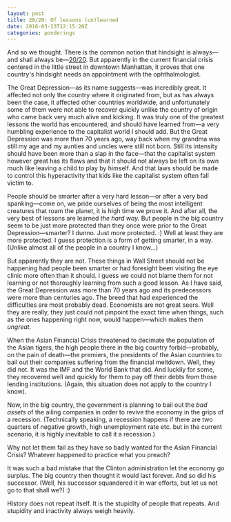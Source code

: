 ```yaml
---
layout: post
title: 20/20: Of lessons (un)learned
date: 2016-03-23T12:15:20Z
categories: ponderings
---
```


And so we thought. There is the common notion that hindsight is always&mdash;and shall always be&mdash;<a href="https://en.wikipedia.org/wiki/Visual_acuity" target="_blank">20/20</a>. But apparently in the current financial crisis centered in the little street in downtown Manhattan, it proves that one country's hindsight needs an appointment with the ophthalmologist.

The Great Depression&mdash;as its name suggests&mdash;was incredibly great. It affected not only the country where it originated from, but as has always been the case, it affected other countries worldwide, and unfortunately some of them were not able to recover quickly unlike the country of origin who came back very much alive and kicking. It was truly one of the greatest lessons the world has encountered, and should have learned from&mdash;a very humbling experience to the capitalist world I should add. But the Great Depression was more than 70 years ago, way back when my grandma was still my age and my aunties and uncles were still not born. Still its intensity should have been more than a slap in the face&mdash;that the capitalist system however great has its flaws and that it should not always be left on its own much like leaving a child to play by himself. And that laws should be made to control this hyperactivity that kids like the capitalist system often fall victim to.

People should be smarter after a very hard lesson&mdash;or after a very bad spanking&mdash;come on, we pride ourselves of being the most intelligent creatures that roam the planet, it is high time we prove it. And after all, the very best of lessons are learned <em>the hard way.</em> But people in the big country seem to be just more protected than they once were prior to the Great Depression&mdash;smarter? I dunno. Just more protected. :) Well at least they are more protected. I guess protection is a form of getting smarter, in a way. (Unlike almost all of the people in a country I know…)

But apparently they are not. These things in Wall Street should not be happening had people been smarter or had foresight been visiting the eye clinic more often than it should. I guess we could not blame them for not learning or not thoroughly learning from such a good lesson. As I have said, the Great Depression was more than 70 years ago and its predecessors were more than centuries ago. The breed that had experienced the difficulties are most probably dead. Economists are not great seers. Well they are really, they just could not pinpoint the exact time when things, such as the ones happening right now, would happen—which makes them <em>ungreat.</em>

When the Asian Financial Crisis threatened to decimate the population of the Asian tigers, the high people there in the big country forbid—probably, on the pain of death—the premiers, the presidents of the Asian countries to bail out their companies suffering from the financial meltdown. Well, they did not. It was the IMF and the World Bank that did. And luckily for some, they recovered well and quickly for them to pay off their debts from those lending institutions. (Again, this situation does not apply to the country I know).

Now, in the big country, the government is planning to bail out the <em>bad assets</em> of the ailing companies in order to revive the economy in the grips of a recession. (Technically speaking, a recession happens if there are two quarters of negative growth, high unemployment rate etc. but in the current scenario, it is highly inevitable to call it a recession.)

Why not let them fail as they have so badly wanted for the Asian Financial Crisis? Whatever happened to practice what you preach?

It was such a bad mistake that the Clinton administration let the economy go surplus. The big country then thought it would last forever. And so did his successor. (Well, his successor squandered it in war efforts, but let us not go to that shall we?) :)

History does not repeat itself. It is the stupidity of people that repeats. And stupidity and inactivity always weigh heavily.
